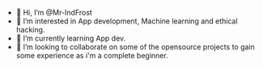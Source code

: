 - 👋 Hi, I’m @Mr-IndFrost
- 👀 I’m interested in App development, Machine learning and ethical hacking.
- 🌱 I’m currently learning App dev.
- 💞️ I’m looking to collaborate on some of the opensource projects to gain some experience as i'm a complete beginner.

<!---
Mr-IndFrost/Mr-IndFrost is a ✨ special ✨ repository because its `README.md` (this file) appears on your GitHub profile.
You can click the Preview link to take a look at your changes.
--->
